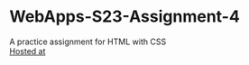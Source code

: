 # WebApps-S23-Assignment-4
A practice assignment for HTML with CSS
<br>
[Hosted at](https://44-563-web-apps-s23.github.io/44563-webapps-s23-assignment4-mjakkula17/play.html)